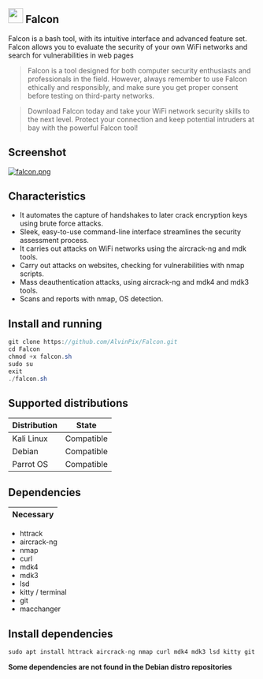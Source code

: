 ## <img src="https://images.emojiterra.com/google/noto-emoji/unicode-15/animated/1f985.gif" width ="30"><b> Falcon</b><br>

Falcon is a bash tool, with its intuitive interface and advanced feature set. Falcon allows you to evaluate the security of your own WiFi networks and search for vulnerabilities in web pages

> Falcon is a tool designed for both computer security enthusiasts and professionals in the field. However, always remember to use Falcon ethically and responsibly, and make sure you get proper consent before testing on third-party networks.

> Download Falcon today and take your WiFi network security skills to the next level. Protect your connection and keep potential intruders at bay with the powerful Falcon tool!

## Screenshot

[![falcon.png](https://i.postimg.cc/0j6vLW2N/falcon.png)](https://postimg.cc/hQqNm0mF)

## Characteristics

- It automates the capture of handshakes to later crack encryption keys using brute force attacks.
- Sleek, easy-to-use command-line interface streamlines the security assessment process.
- It carries out attacks on WiFi networks using the aircrack-ng and mdk tools.
- Carry out attacks on websites, checking for vulnerabilities with nmap scripts.
- Mass deauthentication attacks, using aircrack-ng and mdk4 and mdk3 tools.
- Scans and reports with nmap, OS detection.

## Install and running

```java
git clone https://github.com/AlvinPix/Falcon.git
cd Falcon
chmod +x falcon.sh
sudo su
exit
./falcon.sh
```

## Supported distributions

| Distribution |   State       |
|--------------|---------------| 
| Kali Linux   | Compatible    |
| Debian       | Compatible    |
| Parrot OS    | Compatible    |

## Dependencies

| Necessary |
|-----------|

- httrack
- aircrack-ng
- nmap
- curl
- mdk4
- mdk3
- lsd
- kitty / terminal
- git
- macchanger

## Install dependencies

```java
sudo apt install httrack aircrack-ng nmap curl mdk4 mdk3 lsd kitty git macchanger
```
**Some dependencies are not found in the __Debian__ distro repositories**
